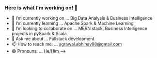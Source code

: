 ### Here is what I'm working on! 👋




- 🔭 I’m currently working on ... Big Data Analysis & Business Intelligence
- 🌱 I’m currently learning ... Apache Spark & Machine Learning
- 👯 I’m looking to collaborate on ... MERN stack, Business Intelligence projects in pySpark & Scala
- 💬 Ask me about ... Fullstack development
- 📫 How to reach me: ... agrawal.abhinav98@gmail.com
- 😄 Pronouns: ... He/Him
-->
